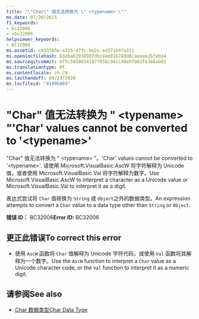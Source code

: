 ```yaml
---
title: "\"Char\" 值无法转换为 \" <typename> \""
ms.date: 07/20/2015
f1_keywords:
- bc32006
- vbc32006
helpviewer_keywords:
- BC32006
ms.assetid: c033f65e-a315-47fc-be2e-ed371847a221
ms.openlocfilehash: 03dba61938987dbc4ee81b78dd8caeeee2bfeba4
ms.sourcegitcommit: bf5c5850654187705bc94cc40ebfb62fe346ab02
ms.translationtype: MT
ms.contentlocale: zh-CN
ms.lasthandoff: 09/23/2020
ms.locfileid: "91095065"
---
```

# <a name="char-values-cannot-be-converted-to-typename"></a><span data-ttu-id="b998b-102">"Char" 值无法转换为 " \<typename> "</span><span class="sxs-lookup"><span data-stu-id="b998b-102">'Char' values cannot be converted to '\<typename>'</span></span>

<span data-ttu-id="b998b-103">"Char" 值无法转换为 " \<typename> "。</span><span class="sxs-lookup"><span data-stu-id="b998b-103">'Char' values cannot be converted to '\<typename>'.</span></span> <span data-ttu-id="b998b-104">请使用 Microsoft.VisualBasic.AscW 将字符解释为 Unicode 值，或者使用 Microsoft.VisualBasic.Val 将字符解释为数字。</span><span class="sxs-lookup"><span data-stu-id="b998b-104">Use Microsoft.VisualBasic.AscW to interpret a character as a Unicode value or Microsoft.VisualBasic.Val to interpret it as a digit.</span></span>  
  
 <span data-ttu-id="b998b-105">表达式尝试将 `Char` 值转换为 `String` 或 `Object`之外的数据类型。</span><span class="sxs-lookup"><span data-stu-id="b998b-105">An expression attempts to convert a `Char` value to a data type other than `String` or `Object`.</span></span>  
  
 <span data-ttu-id="b998b-106">**错误 ID：** BC32006</span><span class="sxs-lookup"><span data-stu-id="b998b-106">**Error ID:** BC32006</span></span>  
  
## <a name="to-correct-this-error"></a><span data-ttu-id="b998b-107">更正此错误</span><span class="sxs-lookup"><span data-stu-id="b998b-107">To correct this error</span></span>  
  
- <span data-ttu-id="b998b-108">使用 `AscW` 函数将 `Char` 值解释为 Unicode 字符代码，或使用 `Val` 函数将其解释为一个数字。</span><span class="sxs-lookup"><span data-stu-id="b998b-108">Use the `AscW` function to interpret a `Char` value as a Unicode character code, or the `Val` function to interpret it as a numeric digit.</span></span>  
  
## <a name="see-also"></a><span data-ttu-id="b998b-109">请参阅</span><span class="sxs-lookup"><span data-stu-id="b998b-109">See also</span></span>

- [<span data-ttu-id="b998b-110">Char 数据类型</span><span class="sxs-lookup"><span data-stu-id="b998b-110">Char Data Type</span></span>](../language-reference/data-types/char-data-type.md)
